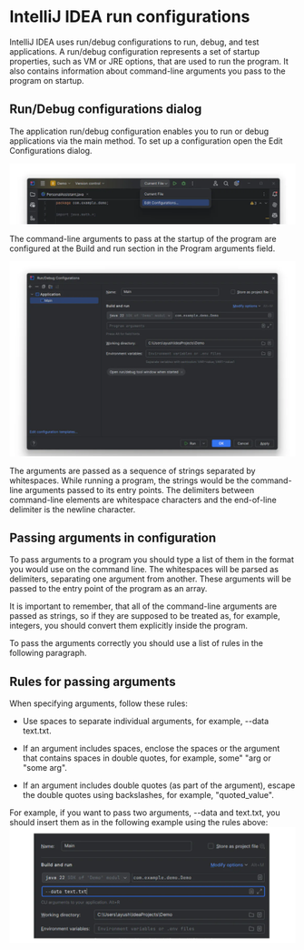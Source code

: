 # IntelliJ IDEA run configurations

IntelliJ IDEA uses run/debug configurations to run, debug, and test applications. A run/debug configuration represents a set of startup properties, such as VM or JRE options, that are used to run the program. It also contains information about command-line arguments you pass to the program on startup.

## Run/Debug configurations dialog

The application run/debug configuration enables you to run or debug applications via the main method. To set up a configuration open the Edit Configurations dialog.

![run_configurations_1.png](images/run_configurations_1.png)

The command-line arguments to pass at the startup of the program are configured at the Build and run section in the Program arguments field.

![run_configurations_2.png](images/run_configurations_2.png)

The arguments are passed as a sequence of strings separated by whitespaces. While running a program, the strings would be the command-line arguments passed to its entry points. The delimiters between command-line elements are whitespace characters and the end-of-line delimiter is the newline character.

## Passing arguments in configuration

To pass arguments to a program you should type a list of them in the format you would use on the command line. The whitespaces will be parsed as delimiters, separating one argument from another. These arguments will be passed to the entry point of the program as an array.

It is important to remember, that all of the command-line arguments are passed as strings, so if they are supposed to be treated as, for example, integers, you should convert them explicitly inside the program.

To pass the arguments correctly you should use a list of rules in the following paragraph.

## Rules for passing arguments

When specifying arguments, follow these rules:

- Use spaces to separate individual arguments, for example, --data text.txt.

- If an argument includes spaces, enclose the spaces or the argument that contains spaces in double quotes, for example, some" "arg or "some arg".

- If an argument includes double quotes (as part of the argument), escape the double quotes using backslashes, for example, \"quoted_value\".

For example, if you want to pass two arguments, --data and text.txt, you should insert them as in the following example using the rules above:
![run_configurations_3.png](images/run_configurations_3.png)